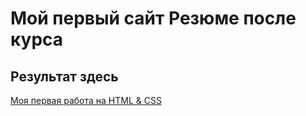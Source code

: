 # Мой первый сайт Резюме после курса

## Результат здесь

[Моя первая работа на HTML & CSS](https://dragon9211.github.io/resume/)
